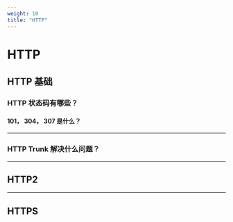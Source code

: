 ```yaml
---
weight: 10
title: "HTTP"
---
```


# HTTP

## HTTP 基础

### HTTP 状态码有哪些？

#### 101， 304， 307 是什么？

---

### HTTP Trunk 解决什么问题？

---

## HTTP2

---

## HTTPS
